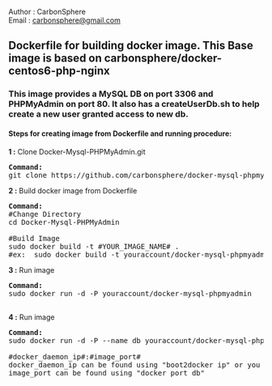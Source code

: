Author  : CarbonSphere <br>
Email   : carbonsphere@gmail.com<br>


<h2>Dockerfile for building docker image. This Base image is based on carbonsphere/docker-centos6-php-nginx </h2>

<h3> This image provides a MySQL DB on port 3306 and PHPMyAdmin on port 80. It also has a createUserDb.sh to help create a new user granted access to new db.</h3>

<h4>Steps for creating image from Dockerfile and running procedure:</h4>

<b>1 :</b> Clone Docker-Mysql-PHPMyAdmin.git
<pre>
<b>Command: </b>
git clone https://github.com/carbonsphere/docker-mysql-phpmyadmin.git
</pre>

<b>2 :</b> Build docker image from Dockerfile
<pre>
<b>Command: </b>
#Change Directory
cd Docker-Mysql-PHPMyAdmin

#Build Image
sudo docker build -t #YOUR_IMAGE_NAME# .
#ex:  sudo docker build -t youraccount/docker-mysql-phpmyadmin .
</pre>

<b>3 :</b> Run image
<pre>
<b>Command: </b>
sudo docker run -d -P youraccount/docker-mysql-phpmyadmin 

</pre>

<b>4 :</b> Run image
<pre>
<b>Command: </b>
sudo docker run -d -P --name db youraccount/docker-mysql-phpmyadmin 

#docker_daemon_ip#:#image_port#
docker_daemon_ip can be found using "boot2docker ip" or you can check your environment variable "echo $DOCKER_HOST"
image_port can be found using "docker port db"

</pre>
